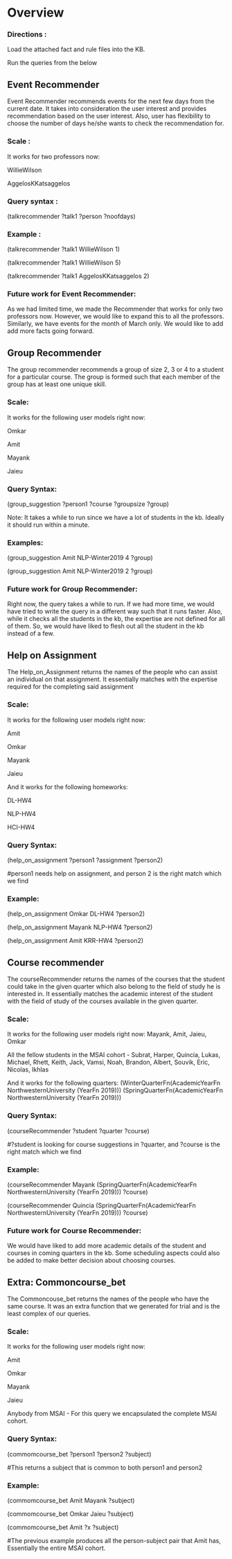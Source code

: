
# Overview

### Directions :

Load the attached fact and rule files into the KB.


Run the queries from the below


## Event Recommender

Event Recommender recommends events for the next few days from the current date. It takes into consideration the user interest and provides recommendation based on the user interest. Also, user has flexibility to choose the number of days he/she wants to check the recommendation for.

### Scale :
It works for two professors now:

WillieWilson

AggelosKKatsaggelos


### Query syntax :
(talkrecommender ?talk1 ?person ?noofdays)

### Example :


(talkrecommender ?talk1 WillieWilson 1)


(talkrecommender ?talk1 WillieWilson 5)


(talkrecommender ?talk1 AggelosKKatsaggelos 2)



### Future work for Event Recommender:

As we had limited time, we made the Recommender that works for only two professors now. However, we would like to expand this to all the professors. Similarly, we have events for the month of March only. We would like to add add more facts going forward.


## Group Recommender

The group recommender recommends a group of size 2, 3 or 4 to a student for a particular course. The group is formed such that each member of the group has at least one unique skill.

### Scale:

It works for the following user models right now:

Omkar

Amit

Mayank

Jaieu

### Query Syntax:
(group_suggestion ?person1 ?course ?groupsize ?group)

Note: It takes a while to run since we have a lot of students in the kb. Ideally it should run within a minute.

### Examples:

(group_suggestion Amit NLP-Winter2019 4 ?group)

(group_suggestion Amit NLP-Winter2019 2 ?group)

### Future work for Group Recommender:


Right now, the query takes a while to run. If we had more time, we would have tried to write the query in a different way such that it runs faster. Also, while it checks all the students in the kb, the expertise are not defined for all of them. So, we would have liked to flesh out all the student in the kb instead of a few.



## Help on Assignment

The Help_on_Assignment returns the names of the people who can assist an individual on that assignment. It essentially matches with the expertise required for the completing said assignment

### Scale:

It works for the following user models right now:

Amit

Omkar

Mayank

Jaieu

And it works for the following homeworks:


DL-HW4

NLP-HW4

HCI-HW4


### Query Syntax:
(help_on_assignment ?person1 ?assignment ?person2)

#person1 needs help on assignment, and person 2 is the right match which we find


### Example:

(help_on_assignment Omkar DL-HW4 ?person2)

(help_on_assignment Mayank NLP-HW4 ?person2)

(help_on_assignment Amit KRR-HW4 ?person2)



## Course recommender

The courseRecommender returns the names of the courses that the student could take in the given quarter which also belong to the field of study he is interested in. It essentially matches the academic interest of the student with the field of study of the courses available in the given quarter.


### Scale:

It works for the following user models right now:
Mayank, Amit, Jaieu, Omkar

All the fellow students in the MSAI cohort - Subrat, Harper, Quincia, Lukas, Michael, Rhett, Keith, Jack, Vamsi, Noah, Brandon, Albert, Souvik, Eric, Nicolas, Ikhlas

And it works for the following quarters:
(WinterQuarterFn(AcademicYearFn NorthwesternUniversity (YearFn 2019)))
(SpringQuarterFn(AcademicYearFn NorthwesternUniversity (YearFn 2019)))


### Query Syntax:
(courseRecommender ?student ?quarter ?course)

#?student is looking for course suggestions in ?quarter, and ?course is the right match which we find


### Example:

(courseRecommender Mayank
 (SpringQuarterFn(AcademicYearFn NorthwesternUniversity (YearFn 2019)))
 ?course)

 (courseRecommender Quincia
  (SpringQuarterFn(AcademicYearFn NorthwesternUniversity (YearFn 2019)))
  ?course)

### Future work for Course Recommender:

We would have liked to add more academic details of the student and courses in coming quarters in the kb. Some scheduling aspects could also be added to make better decision about choosing courses.


## Extra: Commoncourse_bet

The Commoncouse_bet returns the names of the people who have the same course. It was an extra function that we generated for trial and is the least complex of our queries.

### Scale:

It works for the following user models right now:

Amit

Omkar

Mayank

Jaieu

Anybody from MSAI - For this query we encapsulated the complete MSAI cohort.


### Query Syntax:

(commomcourse_bet ?person1 ?person2  ?subject)

#This returns a subject that is common to both person1 and person2

### Example:

(commomcourse_bet Amit Mayank  ?subject)

(commomcourse_bet Omkar Jaieu  ?subject)

(commomcourse_bet Amit  ?x  ?subject)

#The previous example produces all the person-subject pair that Amit has, Essentially the entire MSAI cohort.
